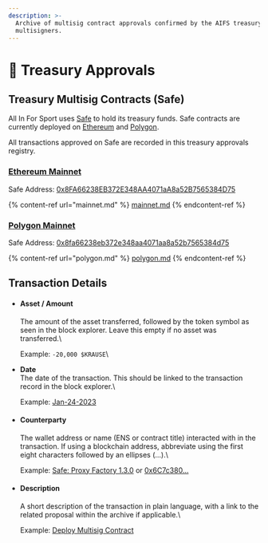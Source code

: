 ```yaml
---
description: >-
  Archive of multisig contract approvals confirmed by the AIFS treasury
  multisigners.
---
```


# 💸 Treasury Approvals

## Treasury Multisig Contracts (Safe) <a href="#contracts" id="contracts"></a>

All In For Sport uses [Safe](https://safe.global/) to hold its treasury funds. Safe contracts are currently deployed on [Ethereum](mainnet.md) and [Polygon](polygon.md).&#x20;

All transactions approved on Safe are recorded in this treasury approvals registry.

### [Ethereum Mainnet](mainnet.md)

Safe Address: [0x8FA66238EB372E348AA4071aA8a52B7565384D75](https://etherscan.io/address/0x8FA66238EB372E348AA4071aA8a52B7565384D75)

{% content-ref url="mainnet.md" %}
[mainnet.md](mainnet.md)
{% endcontent-ref %}

### [Polygon Mainnet](polygon.md)

Safe Address: [0x8fa66238eb372e348aa4071aa8a52b7565384d75](https://polygonscan.com/address/0x8fa66238eb372e348aa4071aa8a52b7565384d75)

{% content-ref url="polygon.md" %}
[polygon.md](polygon.md)
{% endcontent-ref %}

## Transaction Details <a href="#details" id="details"></a>

*   #### Asset / Amount

    The amount of the asset transferred, followed by the token symbol as seen in the block explorer.  Leave this empty if no asset was transferred.\


    Example: `-20,000 $KRAUSE`\

*   **Date**\
    The date of the transaction. This should be linked to the transaction record in the block explorer.\


    Example: [Jan-24-2023](https://etherscan.io/tx/0xec6069b3c5dbdcafe5fb63ccea76fe3374f59c1659484ed89622570b3efb83b3)

    ####
*   #### Counterparty

    The wallet address or name (ENS or contract title) interacted with in the transaction. If using a blockchain address, abbreviate using the first eight characters followed by an ellipses (...).\


    Example: [Safe: Proxy Factory 1.3.0](https://etherscan.io/address/0xa6b71e26c5e0845f74c812102ca7114b6a896ab2) or [0x6C7c380...](https://etherscan.io/address/0x6c7c3806b3cae601b1d99c017e4592753ba8d41e)

    ####
*   #### Description

    A short description of the transaction in plain language, with a link to the related proposal within the archive if applicable.\


    Example: [Deploy Multisig Contract](../proposals/epoch-0/proposal-01.md)
